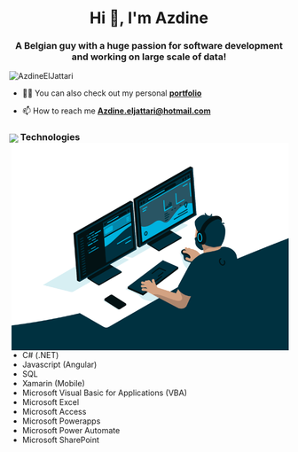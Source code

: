 <h1 align="center">Hi 👋, I'm Azdine
</h1>
<h3 align="center">A Belgian guy with a huge passion for software development and working on large scale of data!</h3>

<p align="left"> <img src="https://komarev.com/ghpvc/?username=AzdineElJattari&label=Profile%20views&color=129e00&style=plastic" alt="AzdineElJattari" /> </p>

- 👨‍💻 You can also check out my personal **[portfolio](https://azdineeljattari.netlify.app/)**

- 📫 How to reach me **Azdine.eljattari@hotmail.com**

<h3><img align="center" height="30" src="https://user-images.githubusercontent.com/84743905/174507937-c8637dd7-5a10-4c12-bf23-945c7872ace2.png"> Technologies <img align="right" src="https://github.com/AzdineElJattari/AzdineElJattari/blob/main/code.gif" width="500"/> </h3>

- C# (.NET)
- Javascript (Angular)
- SQL
- Xamarin (Mobile)
- Microsoft Visual Basic for Applications (VBA)
- Microsoft Excel
- Microsoft Access
- Microsoft Powerapps
- Microsoft Power Automate
- Microsoft SharePoint
